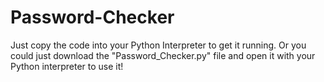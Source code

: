 # Password-Checker
Just copy the code into your Python Interpreter to get it running. Or you could just download the "Password_Checker.py" file and open it with your Python interpreter to use it!
